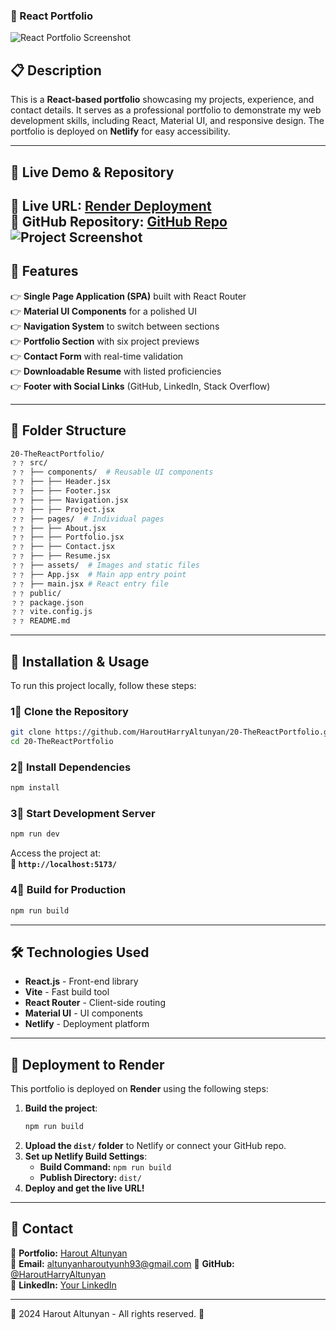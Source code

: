### **📌 React Portfolio**  

![React Portfolio Screenshot](./assets/portfolio-screenshot.png)  

## **📋 Description**  
This is a **React-based portfolio** showcasing my projects, experience, and contact details. It serves as a professional portfolio to demonstrate my web development skills, including React, Material UI, and responsive design. The portfolio is deployed on **Netlify** for easy accessibility.

---

## **🚀 Live Demo & Repository**  
🔗 **Live URL:** [Render Deployment](https://two0-thereactportfolio.onrender.com/)  
🔗 **GitHub Repository:** [GitHub Repo](https://github.com/HaroutHarryAltunyan/20-TheReactPortfolio)  
![Project Screenshot](/20-TheReactPortfolio/react-portfolio/src/assets/projectimage.png)
---

## **📀 Features**  
👉 **Single Page Application (SPA)** built with React Router  
👉 **Material UI Components** for a polished UI  
👉 **Navigation System** to switch between sections  
👉 **Portfolio Section** with six project previews  
👉 **Contact Form** with real-time validation  
👉 **Downloadable Resume** with listed proficiencies  
👉 **Footer with Social Links** (GitHub, LinkedIn, Stack Overflow)  

---

## **📂 Folder Structure**
```bash
20-TheReactPortfolio/
﹖﹖ src/
﹖﹖ ├── components/  # Reusable UI components
﹖﹖ ├── ├── Header.jsx
﹖﹖ ├── ├── Footer.jsx
﹖﹖ ├── ├── Navigation.jsx
﹖﹖ ├── ├── Project.jsx
﹖﹖ ├── pages/  # Individual pages
﹖﹖ ├── ├── About.jsx
﹖﹖ ├── ├── Portfolio.jsx
﹖﹖ ├── ├── Contact.jsx
﹖﹖ ├── ├── Resume.jsx
﹖﹖ ├── assets/  # Images and static files
﹖﹖ ├── App.jsx  # Main app entry point
﹖﹖ ├── main.jsx # React entry file
﹖﹖ public/
﹖﹖ package.json
﹖﹖ vite.config.js
﹖﹖ README.md
```

---

## **👅 Installation & Usage**  
To run this project locally, follow these steps:

### **1⃣ Clone the Repository**
```bash
git clone https://github.com/HaroutHarryAltunyan/20-TheReactPortfolio.git
cd 20-TheReactPortfolio
```

### **2⃣ Install Dependencies**
```bash
npm install
```

### **3⃣ Start Development Server**
```bash
npm run dev
```
Access the project at:  
**🔗 `http://localhost:5173/`**  

### **4⃣ Build for Production**
```bash
npm run build
```

---

## **🛠️ Technologies Used**
- **React.js** - Front-end library  
- **Vite** - Fast build tool  
- **React Router** - Client-side routing  
- **Material UI** - UI components  
- **Netlify** - Deployment platform  

---

## **🚀 Deployment to Render**
This portfolio is deployed on **Render** using the following steps:

1. **Build the project**:
   ```bash
   npm run build
   ```
2. **Upload the `dist/` folder** to Netlify or connect your GitHub repo.
3. **Set up Netlify Build Settings**:
   - **Build Command:** `npm run build`
   - **Publish Directory:** `dist/`
4. **Deploy and get the live URL!**

---

## **💎 Contact**
🌟 **Portfolio:** [Harout Altunyan](https://two0-thereactportfolio.onrender.com)  
📧 **Email:** altunyanharoutyunh93@gmail.com
🔗 **GitHub:** [@HaroutHarryAltunyan](https://github.com/HaroutHarryAltunyan)  
🔗 **LinkedIn:** [Your LinkedIn](https://linkedin.com)  

---

 2024 Harout Altunyan - All rights reserved. 🚀













